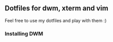 ## Dotfiles for dwm, xterm and vim
Feel free to use my dotfiles and play with them :)

### Installing DWM
